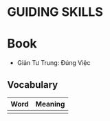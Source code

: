 # GUIDING SKILLS

# Book
- Giản Tư Trung: Đúng Việc

## Vocabulary
| Word | Meaning |
|---|---|
|||

